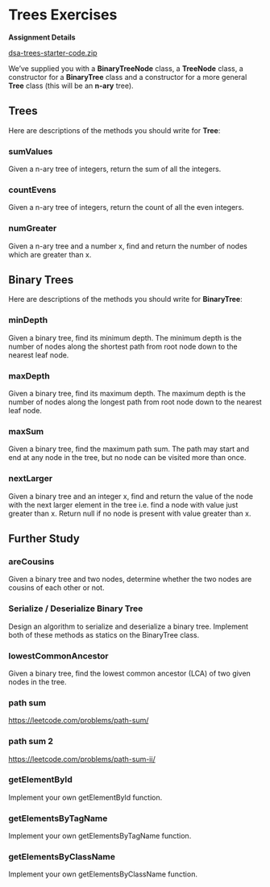 # **Trees Exercises**

**Assignment Details**

[dsa-trees-starter-code.zip](https://s3-us-west-2.amazonaws.com/secure.notion-static.com/a71405d9-0d3a-4748-ab02-5f46af4487fc/dsa-trees-starter-code.zip)

We’ve supplied you with a **BinaryTreeNode** class, a **TreeNode** class, a constructor for a **BinaryTree** class and a constructor for a more general **Tree** class (this will be an **n-ary** tree).

## **Trees**

Here are descriptions of the methods you should write for **Tree**:

### **sumValues**

Given a n-ary tree of integers, return the sum of all the integers.

### **countEvens**

Given a n-ary tree of integers, return the count of all the even integers.

### **numGreater**

Given a n-ary tree and a number x, find and return the number of nodes which are greater than x.

## **Binary Trees**

Here are descriptions of the methods you should write for **BinaryTree**:

### **minDepth**

Given a binary tree, find its minimum depth. The minimum depth is the number of nodes along the shortest path from root node down to the nearest leaf node.

### **maxDepth**

Given a binary tree, find its maximum depth. The maximum depth is the number of nodes along the longest path from root node down to the nearest leaf node.

### **maxSum**

Given a binary tree, find the maximum path sum. The path may start and end at any node in the tree, but no node can be visited more than once.

### **nextLarger**

Given a binary tree and an integer x, find and return the value of the node with the next larger element in the tree i.e. find a node with value just greater than x. Return null if no node is present with value greater than x.

## **Further Study**

### **areCousins**

Given a binary tree and two nodes, determine whether the two nodes are cousins of each other or not.

### **Serialize / Deserialize Binary Tree**

Design an algorithm to serialize and deserialize a binary tree. Implement both of these methods as statics on the BinaryTree class.

### **lowestCommonAncestor**

Given a binary tree, find the lowest common ancestor (LCA) of two given nodes in the tree.

### **path sum**

https://leetcode.com/problems/path-sum/

### **path sum 2**

https://leetcode.com/problems/path-sum-ii/

### **getElementById**

Implement your own getElementById function.

### **getElementsByTagName**

Implement your own getElementsByTagName function.

### **getElementsByClassName**

Implement your own getElementsByClassName function.